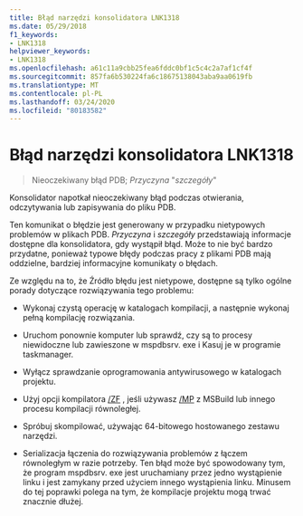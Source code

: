 ```yaml
---
title: Błąd narzędzi konsolidatora LNK1318
ms.date: 05/29/2018
f1_keywords:
- LNK1318
helpviewer_keywords:
- LNK1318
ms.openlocfilehash: a61c11a9cbb25fea6fddc0bf1c5c4c2a7af1cf4f
ms.sourcegitcommit: 857fa6b530224fa6c18675138043aba9aa0619fb
ms.translationtype: MT
ms.contentlocale: pl-PL
ms.lasthandoff: 03/24/2020
ms.locfileid: "80183582"
---
```

# <a name="linker-tools-error-lnk1318"></a>Błąd narzędzi konsolidatora LNK1318

> Nieoczekiwany błąd PDB; *Przyczyna* "*szczegóły*"

Konsolidator napotkał nieoczekiwany błąd podczas otwierania, odczytywania lub zapisywania do pliku PDB.

Ten komunikat o błędzie jest generowany w przypadku nietypowych problemów w plikach PDB. *Przyczyna* i *szczegóły* przedstawiają informacje dostępne dla konsolidatora, gdy wystąpił błąd. Może to nie być bardzo przydatne, ponieważ typowe błędy podczas pracy z plikami PDB mają oddzielne, bardziej informacyjne komunikaty o błędach.

Ze względu na to, że Źródło błędu jest nietypowe, dostępne są tylko ogólne porady dotyczące rozwiązywania tego problemu:

- Wykonaj czystą operację w katalogach kompilacji, a następnie wykonaj pełną kompilację rozwiązania.

- Uruchom ponownie komputer lub sprawdź, czy są to procesy niewidoczne lub zawieszone w mspdbsrv. exe i Kasuj je w programie taskmanager.

- Wyłącz sprawdzanie oprogramowania antywirusowego w katalogach projektu.

- Użyj opcji kompilatora [/ZF](../../build/reference/zf.md) , jeśli używasz [/MP](../../build/reference/mp-build-with-multiple-processes.md) z MSBuild lub innego procesu kompilacji równoległej.

- Spróbuj skompilować, używając 64-bitowego hostowanego zestawu narzędzi.

- Serializacja łączenia do rozwiązywania problemów z łączem równoległym w razie potrzeby. Ten błąd może być spowodowany tym, że program mspdbsrv. exe jest uruchamiany przez jedno wystąpienie linku i jest zamykany przed użyciem innego wystąpienia linku. Minusem do tej poprawki polega na tym, że kompilacje projektu mogą trwać znacznie dłużej.
